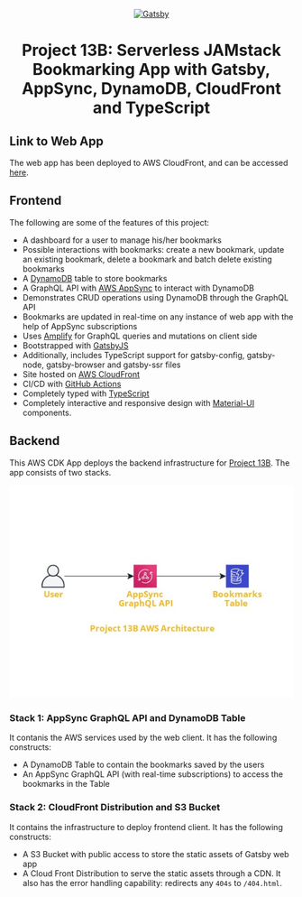 <p align="center">
  <a href="https://www.gatsbyjs.com">
    <img alt="Gatsby" src="https://www.gatsbyjs.com/Gatsby-Monogram.svg" width="60" />
  </a>
</p>
<h1 align="center">
  Project 13B: Serverless JAMstack Bookmarking App with Gatsby, AppSync, DynamoDB, CloudFront and TypeScript
</h1>

## Link to Web App

The web app has been deployed to AWS CloudFront, and can be accessed [here](https://dw53lvip47mcd.cloudfront.net/).

## Frontend

The following are some of the features of this project:

- A dashboard for a user to manage his/her bookmarks
- Possible interactions with bookmarks: create a new bookmark, update an existing bookmark, delete a bookmark and batch delete existing bookmarks
- A [DynamoDB](https://aws.amazon.com/dynamodb/) table to store bookmarks
- A GraphQL API with [AWS AppSync](https://aws.amazon.com/appsync/) to interact with DynamoDB
- Demonstrates CRUD operations using DynamoDB through the GraphQL API
- Bookmarks are updated in real-time on any instance of web app with the help of AppSync subscriptions
- Uses [Amplify](https://amplify.com/) for GraphQL queries and mutations on client side
- Bootstrapped with [GatsbyJS](https://www.gatsbyjs.com/)
- Additionally, includes TypeScript support for gatsby-config, gatsby-node, gatsby-browser and gatsby-ssr files
- Site hosted on [AWS CloudFront](https://aws.amazon.com/cloudfront/)
- CI/CD with [GitHub Actions](https://docs.github.com/en/actions)
- Completely typed with [TypeScript](https://www.typescriptlang.org/)
- Completely interactive and responsive design with [Material-UI](https://material-ui.com/) components.

## Backend

This AWS CDK App deploys the backend infrastructure for [Project 13B](https://github.com/SharjeelSafdar/project13b-bookmarking-app-with-aws). The app consists of two stacks.

<p align="center">
  <img alt="Architecture Diagram" src="./backend/P13b AWS Architecture.jpg" />
</p>

### Stack 1: AppSync GraphQL API and DynamoDB Table

It contanis the AWS services used by the web client. It has the following constructs:

- A DynamoDB Table to contain the bookmarks saved by the users
- An AppSync GraphQL API (with real-time subscriptions) to access the bookmarks in the Table

### Stack 2: CloudFront Distribution and S3 Bucket

It contains the infrastructure to deploy frontend client. It has the following constructs:

- A S3 Bucket with public access to store the static assets of Gatsby web app
- A Cloud Front Distribution to serve the static assets through a CDN. It also has the error handling capability: redirects any `404s` to `/404.html`.
